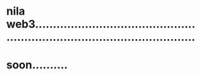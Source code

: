 # nila web3..................................................................................................
# soon..........
